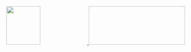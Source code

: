 <div>
  <a href="https://github.com/w7b">
    <img height="100em" width="42%" src="https://github-readme-stats.vercel.app/api?username=w7b&theme=prussian&show_icons=true&hide_border=true&count_private=true">
    <img height="100em" width="50%" scr="https://github-readme-stats.vercel.app/api/top-langs/?username=w7b&theme=prussian&show_icons=true&hide_border=true&layout=compact">
  </a>
</div>
